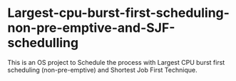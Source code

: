 # Largest-cpu-burst-first-scheduling-non-pre-emptive-and-SJF-schedulling
This is an OS project to Schedule the process with Largest CPU burst first scheduling (non-pre-emptive)  and Shortest Job First Technique.
